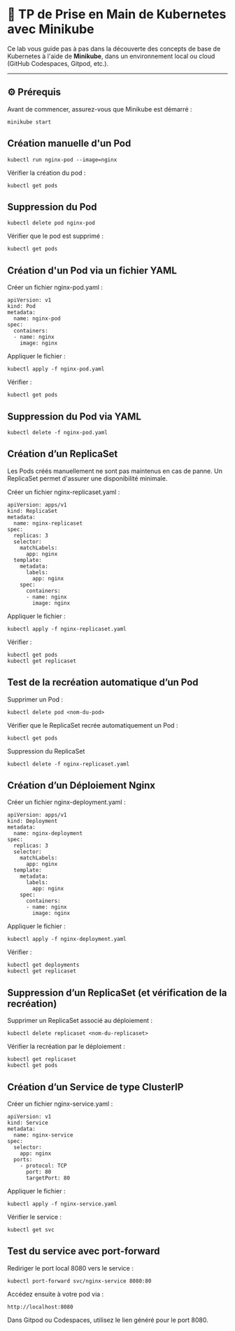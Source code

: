 # 🧪 TP de Prise en Main de Kubernetes avec Minikube

Ce lab vous guide pas à pas dans la découverte des concepts de base de Kubernetes à l'aide de **Minikube**, dans un environnement local ou cloud (GitHub Codespaces, Gitpod, etc.).

---

## ⚙️ Prérequis

Avant de commencer, assurez-vous que Minikube est démarré :

```
minikube start
```
## Création manuelle d'un Pod
```
kubectl run nginx-pod --image=nginx
```
Vérifier la création du pod :
```
kubectl get pods
```
## Suppression du Pod
```
kubectl delete pod nginx-pod
```
Vérifier que le pod est supprimé :
```
kubectl get pods
```
## Création d'un Pod via un fichier YAML
Créer un fichier nginx-pod.yaml :
```
apiVersion: v1
kind: Pod
metadata:
  name: nginx-pod
spec:
  containers:
  - name: nginx
    image: nginx
```
Appliquer le fichier :
```
kubectl apply -f nginx-pod.yaml
```
Vérifier :
```
kubectl get pods
```
## Suppression du Pod via YAML
```
kubectl delete -f nginx-pod.yaml
```
## Création d’un ReplicaSet
Les Pods créés manuellement ne sont pas maintenus en cas de panne.
Un ReplicaSet permet d'assurer une disponibilité minimale.

Créer un fichier nginx-replicaset.yaml :
```
apiVersion: apps/v1
kind: ReplicaSet
metadata:
  name: nginx-replicaset
spec:
  replicas: 3
  selector:
    matchLabels:
      app: nginx
  template:
    metadata:
      labels:
        app: nginx
    spec:
      containers:
      - name: nginx
        image: nginx
```
Appliquer le fichier :
```
kubectl apply -f nginx-replicaset.yaml
```
Vérifier :
```
kubectl get pods
kubectl get replicaset
```
## Test de la recréation automatique d’un Pod
Supprimer un Pod :
```
kubectl delete pod <nom-du-pod>
```
Vérifier que le ReplicaSet recrée automatiquement un Pod :
```
kubectl get pods
```
Suppression du ReplicaSet
```
kubectl delete -f nginx-replicaset.yaml
```
## Création d’un Déploiement Nginx
Créer un fichier nginx-deployment.yaml :
```
apiVersion: apps/v1
kind: Deployment
metadata:
  name: nginx-deployment
spec:
  replicas: 3
  selector:
    matchLabels:
      app: nginx
  template:
    metadata:
      labels:
        app: nginx
    spec:
      containers:
      - name: nginx
        image: nginx
```
Appliquer le fichier :
```
kubectl apply -f nginx-deployment.yaml
```
Vérifier :
```
kubectl get deployments
kubectl get replicaset
```
## Suppression d’un ReplicaSet (et vérification de la recréation)
Supprimer un ReplicaSet associé au déploiement :
```
kubectl delete replicaset <nom-du-replicaset>
```
Vérifier la recréation par le déploiement :
```
kubectl get replicaset
kubectl get pods
```
## Création d’un Service de type ClusterIP
Créer un fichier nginx-service.yaml :
```
apiVersion: v1
kind: Service
metadata:
  name: nginx-service
spec:
  selector:
    app: nginx
  ports:
    - protocol: TCP
      port: 80
      targetPort: 80
```
Appliquer le fichier :
```
kubectl apply -f nginx-service.yaml
```
Vérifier le service :
```
kubectl get svc
```
## Test du service avec port-forward
Rediriger le port local 8080 vers le service :
```
kubectl port-forward svc/nginx-service 8080:80
```
Accédez ensuite à votre pod via :
```
http://localhost:8080
```
Dans Gitpod ou Codespaces, utilisez le lien généré pour le port 8080.





